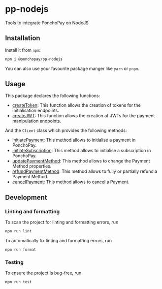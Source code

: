 # pp-nodejs

Tools to integrate PonchoPay on NodeJS

## Installation

Install it from `npm`:

```bash
npm i @ponchopay/pp-nodejs
```

You can also use your favourite package manger like `yarn` or `pnpm`.

## Usage

This package declares the following functions:
- [createToken](https://github.com/ponchocare/pp-nodejs/blob/master/docs/token/createToken.md): This function allows the creation of tokens for the initialisation endpoints.
- [createJWT](https://github.com/ponchocare/pp-nodejs/blob/master/docs/token/createJWT.md): This function allows the creation of JWTs for the payment manipulation endpoints.

And the `Client` class which provides the following methods:
- [initiatePayment](https://github.com/ponchocare/pp-nodejs/blob/master/docs/client/initiatePayment.md): This method allows to initialise a payment in PonchoPay.
- [initiateSubscription](https://github.com/ponchocare/pp-nodejs/blob/master/docs/client/initiateSubscription.md): This method allows to initialise a subscription in PonchoPay.
- [updatePaymentMethod](https://github.com/ponchocare/pp-nodejs/blob/master/docs/client/updatePaymentMethod.md): This method allows to change the Payment Method properties.
- [refundPaymentMethod](https://github.com/ponchocare/pp-nodejs/blob/master/docs/client/refundPaymentMethod.md): This method allows to fully or partially refund a Payment Method.
- [cancelPayment](https://github.com/ponchocare/pp-nodejs/blob/master/docs/client/cancelPayment.md): This method allows to cancel a Payment.

## Development

### Linting and formatting

To scan the project for linting and formatting errors, run

```bash
npm run lint
```

To automatically fix linting and formatting errors, run

```bash
npm run format
```

### Testing

To ensure the project is bug-free, run

```bash
npm run test
```
